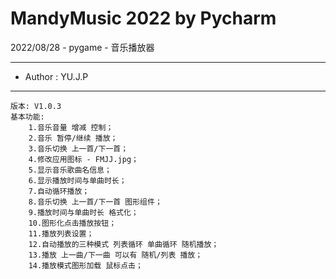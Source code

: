 # **MandyMusic 2022 by Pycharm**

2022/08/28 - pygame - 音乐播放器

---

- Author : YU.J.P

---

    版本: V1.0.3
    基本功能:
        1.音乐音量 增减 控制；
        2.音乐 暂停/继续 播放；
        3.音乐切换 上一首/下一首；
        4.修改应用图标 - FMJJ.jpg；
        5.显示音乐歌曲名信息；
        6.显示播放时间与单曲时长；
        7.自动循环播放；
        8.音乐切换 上一首/下一首 图形组件；
        9.播放时间与单曲时长 格式化；
        10.图形化点击播放按钮；
        11.播放列表设置；
        12.自动播放的三种模式 列表循环 单曲循环 随机播放；
        13.播放 上一曲/下一曲 可以有 随机/列表 播放；
        14.播放模式图形加载 鼠标点击；
